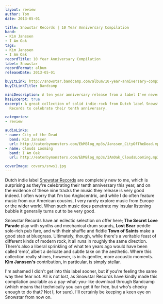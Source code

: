 ```yaml
---
layout: review
author: Tom
date: 2013-05-01

title: Snowstar Records | 10 Year Anniversary Compilation
band:
- Kim Janssen
- I Am Oak
tags:
- Kim Janssen
- I Am Oak
recordTitle: 10 Year Anniversary Compilation
label: Snowstar
recordFormat: album
releaseDate: 2013-05-01

buyItLink: http://snowstar.bandcamp.com/album/10-year-anniversary-compilation
buyItLinkTitle: Bandcamp

miniDescription: A ten year anniversary release from a label I've never heard of before. Shame on me.
hasExcerpt: true
excerpt: A great collection of solid indie-rock from Dutch label Snowstar
  Records to celebrate their tenth anniversary.

categories:
- review

audioLinks:
- name: City of the Dead
  band: Kim Janssen
  url: http://eatenbymonsters.com/EbMBlog_mp3s/Janssen_CityOfTheDead.mp3
- name: Clouds Looming
  band: I Am Oak
  url: http://eatenbymonsters.com/EbMBlog_mp3s/IAmOak_CloudsLooming.mp3

coverImage: covers/snws1.jpg
---
```


Dutch indie label [Snowstar Records](http://www.snowstar.nl/) are completely new to me, which is surprising as they're celebrating their tenth anniversary this year, and on the evidence of these nine tracks the music they release is very good indeed. I often worry that I'm too Anglocentric, and while I do often feature music from our American cousins, I very rarely explore music from Europe or the wider world. When such music does penetrate my insular listening bubble it generally turns out to be very good.

Snowstar Records have an eclectic selection on offer here; **The Secret Love Parade** play with synths and mechanical drum sounds, **Lost Bear** peddle solo-rich pub fare, and with their shuffle and fiddle **Town of Saints** make a good stab at bluegrass. Ultimately, though, while there's a veritable feast of different kinds of modern rock, it all runs in roughly the same direction. There's also a liberal sprinkling of what ten years ago would have been called ‘emo’, albeit a delicate and subtle take on the aesthetic. Where this collection really shines, however, is in its gentler, more acoustic moments. **Kim Janssen's** contribution, in particular, is simply stellar.

I'm ashamed I didn't get into this label sooner, but if you're feeling the same way then fear not. All is not lost, as Snowstar Records have kindly made this compilation available as a pay-what-you-like download through Bandcamp (which means that technically you can get it for free, but who's cheeky enough to do that? Not I, for sure). I'll certainly be keeping a keen eye on Snowstar from now on.
